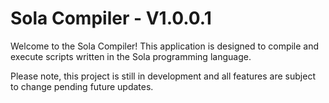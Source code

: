 # Sola Compiler - V1.0.0.1
Welcome to the Sola Compiler! This application is designed to compile and execute scripts written in the Sola programming language. 

Please note, this project is still in development and all features are subject to change pending future updates.
